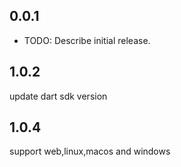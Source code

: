 ## 0.0.1

* TODO: Describe initial release.

## 1.0.2 
update dart sdk version
## 1.0.4

support web,linux,macos and windows
